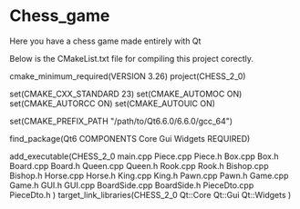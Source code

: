 # Chess_game
Here you have a chess game made entirely with Qt

Below is the CMakeList.txt file for compiling this project corectly.

cmake_minimum_required(VERSION 3.26)
project(CHESS_2_0)

set(CMAKE_CXX_STANDARD 23)
set(CMAKE_AUTOMOC ON)
set(CMAKE_AUTORCC ON)
set(CMAKE_AUTOUIC ON)

set(CMAKE_PREFIX_PATH "/path/to/Qt6.6.0/6.6.0/gcc_64")

find_package(Qt6 COMPONENTS
        Core
        Gui
        Widgets
        REQUIRED)

add_executable(CHESS_2_0 main.cpp
        Piece.cpp
        Piece.h
        Box.cpp
        Box.h
        Board.cpp
        Board.h
        Queen.cpp
        Queen.h
        Rook.cpp
        Rook.h
        Bishop.cpp
        Bishop.h
        Horse.cpp
        Horse.h
        King.cpp
        King.h
        Pawn.cpp
        Pawn.h
        Game.cpp
        Game.h
        GUI.h
        GUI.cpp
        BoardSide.cpp
        BoardSide.h
        PieceDto.cpp
        PieceDto.h
)
target_link_libraries(CHESS_2_0
        Qt::Core
        Qt::Gui
        Qt::Widgets
)
